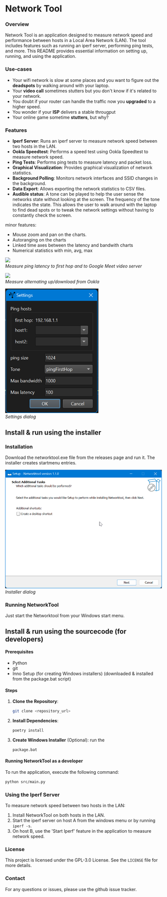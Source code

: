 # Network Tool

### Overview

Network Tool is an application designed to measure network speed and performance between hosts in a Local Area Network (LAN). The tool includes features such as running an iperf server, performing ping tests, and more. This README provides essential information on setting up, running, and using the application.

### Use-cases

- Your wifi network is slow at some places and you want to figure out the **deadspots** by walking around with your laptop.
- Your **video call** sometimes stutters but you don't know if it's related to your network.
- You doubt if your router can handle the traffic now you **upgraded** to a higher speed.
- You wonder if your **ISP** delivers a stable througput
- Your online game sometime **stutters**, but why?

### Features

- **Iperf Server**: Runs an iperf server to measure network speed between two hosts in the LAN.
- **Ookla Speedtest**: Performs a speed test using Ookla Speedtest to measure network speed.
- **Ping Tests**: Performs ping tests to measure latency and packet loss.
- **Graphical Visualization**: Provides graphical visualization of network statistics.
- **Background Polling**: Monitors network interfaces and SSID changes in the background.
- **Data Export**: Allows exporting the network statistics to CSV files.
- **Audible status**: A tone can be played to help the user sense the networks state without looking at the screen. The frequency of the tone indicates the state. This allows the user to walk around with the laptop to find dead spots or to tweak the network settings without having to constantly check the screen.

minor features:
- Mouse zoom and pan on the charts.
- Autoranging on the charts
- Linked time axes between the latency and bandwith charts
- Numerical statistics with min, avg, max

<img src="doc/resources/networktool_ping.gif" /><br/><i>Measure ping latency to first hop and to Google Meet video server</i><br/>

<img src="doc/resources/networktool_ookla_alternating.gif" /><br/><i>Measure alternating up/download from Ookla</i><br/>

<img src="doc/resources/SettingsDialog.png" width="300" /><br/><i>Settings dialog</i><br/>

## Install & run using the installer

### Installation
Download the networktool.exe file from the releases page and run it. The installer creates startmenu entries.

<img src="doc/resources/installer.png"><br/><i>Installer dialog</i><br/>

### Running NetworkTool

Just start the Networktool from your Windows start menu.

## Install & run using the sourcecode (for developers)

#### Prerequisites

- Python
- git
- Inno Setup (for creating Windows installers) (downloaded & installed from the package.bat script)

#### Steps

1. **Clone the Repository**:
   ```sh
   git clone <repository_url>
   ```

2. **Install Dependencies**:
   ```sh
   poetry install
   ```

3. **Create Windows Installer** (Optional):
   run the 
   ```sh
   package.bat
   ```

#### Running NetworkTool as a developer

To run the application, execute the following command:
```sh
python src/main.py
```


### Using the Iperf Server

To measure network speed between two hosts in the LAN:

1. Install NetworkTool on both hosts in the LAN.
2. Start the iperf server on host A from the windows menu or by running ```iperf -s```.
3. On host B, use the 'Start Iperf' feature in the application to measure network speed.

### License

This project is licensed under the GPL-3.0 License. See the `LICENSE` file for more details.

### Contact

For any questions or issues, please use the github issue tracker.


